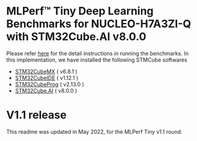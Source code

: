 # MLPerf™ Tiny Deep Learning Benchmarks for NUCLEO-H7A3ZI-Q with STM32Cube.AI v8.0.0

Please refer [here](https://github.com/mlcommons/tiny_results_v1.0/blob/main/closed/STMicroelectronics/code/README.md) for the detail instructions in running the benchmarks.
In this implementation, we have installed the following STMCube softwares

- [STM32CubeMX](https://www.st.com/en/development-tools/stm32cubemx.html)   ( v6.8.1 )
- [STM32CubeIDE](https://www.st.com/en/development-tools/stm32cubeide.html)  ( v1.12.1 )
- [STM32CubeProg](https://www.st.com/en/development-tools/stm32cubeprog.html) ( v2.13.0 )
- [STM32Cube.AI](https://www.st.com/en/embedded-software/x-cube-ai.html) ( v8.0.0 )

# V1.1 release
This readme was updated in May 2022, for the MLPerf Tiny v1.1 round.
